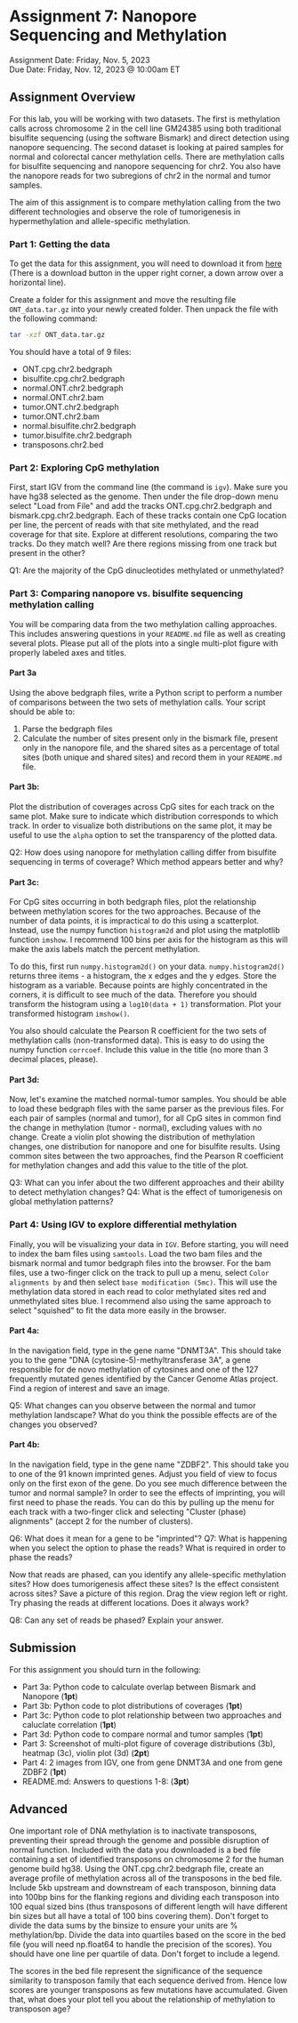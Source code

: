 # Assignment 7: Nanopore Sequencing and Methylation
Assignment Date: Friday, Nov. 5, 2023 <br>
Due Date: Friday, Nov. 12, 2023 @ 10:00am ET <br>

## Assignment Overview

For this lab, you will be working with two datasets. The first is methylation calls across chromosome 2 in the cell line GM24385 using both traditional bisulfite sequencing (using the software Bismark) and direct detection using nanopore sequencing. The second dataset is looking at paired samples for normal and colorectal cancer methylation cells. There are methylation calls for bisulfite sequencing and nanopore sequencing for chr2. You also have the nanopore reads for two subregions of chr2 in the normal and tumor samples.

 The aim of this assignment is to compare methylation calling from the two different technologies and observe the role of tumorigenesis in hypermethylation and allele-specific methylation.

### Part 1: Getting the data

To get the data for this assignment, you will need to download it from [here](https://www.dropbox.com/scl/fi/qz5m5x5v5sr3og3vy9921/ONT_data.tar.gz?rlkey=1bp3j45sqavysnqg2d5n0jxhv&dl=0) (There is a download button in the upper right corner, a down arrow over a horizontal line).

Create a folder for this assignment and move the resulting file `ONT_data.tar.gz` into your newly created folder. Then unpack the file with the following command:

```bash
tar -xzf ONT_data.tar.gz
```

You should have a total of 9 files:

- ONT.cpg.chr2.bedgraph
- bisulfite.cpg.chr2.bedgraph
- normal.ONT.chr2.bedgraph
- normal.ONT.chr2.bam
- tumor.ONT.chr2.bedgraph
- tumor.ONT.chr2.bam
- normal.bisulfite.chr2.bedgraph
- tumor.bisulfite.chr2.bedgraph
- transposons.chr2.bed

### Part 2: Exploring CpG methylation

First, start IGV from the command line (the command is `igv`). Make sure you have hg38 selected as the genome. Then under the file drop-down menu select "Load from File" and add the tracks ONT.cpg.chr2.bedgraph and bismark.cpg.chr2.bedgraph. Each of these tracks contain one CpG location per line, the percent of reads with that site methylated, and the read coverage for that site. Explore at different resolutions, comparing the two tracks. Do they match well? Are there regions missing from one track but present in the other?

Q1: Are the majority of the CpG dinucleotides methylated or unmethylated?

### Part 3: Comparing nanopore vs. bisulfite sequencing methylation calling

You will be comparing data from the two methylation calling approaches. This includes answering questions in your `README.md` file as well as creating several plots. Please put all of the plots into a single multi-plot figure with properly labeled axes and titles.

#### Part 3a

Using the above bedgraph files, write a Python script to perform a number of comparisons between the two sets of methylation calls. Your script should be able to:

1. Parse the bedgraph files
2. Calculate the number of sites present only in the bismark file, present only in the nanopore file, and the shared sites as a percentage of total sites (both unique and shared sites) and record them in your `README.md` file.

#### Part 3b:

Plot the distribution of coverages across CpG sites for each track on the same plot. Make sure to indicate which distribution corresponds to which track. In order to visualize both distributions on the same plot, it may be useful to use the `alpha` option to set the transparency of the plotted data.

Q2: How does using nanopore for methylation calling differ from bisulfite sequencing in terms of coverage? Which method appears better and why?

#### Part 3c:

For CpG sites occurring in both bedgraph files, plot the relationship between methylation scores for the two approaches. Because of the number of data points, it is impractical to do this using a scatterplot. Instead, use the numpy function `histogram2d` and plot using the matplotlib function `imshow`. I recommend 100 bins per axis for the histogram as this will make the axis labels match the percent methylation. 

To do this, first run `numpy.histogram2d()` on your data. `numpy.histogram2d()` returns three items - a histogram, the x edges and the y edges. Store the histogram as a variable. Because points are highly concentrated in the corners, it is difficult to see much of the data. Therefore you should transform the histogram using a `log10(data + 1)` transformation. Plot your transformed histogram `imshow()`. 

You also should calculate the Pearson R coefficient for the two sets of methylation calls (non-transformed data). This is easy to do using the numpy function `corrcoef`. Include this value in the title (no more than 3 decimal places, please).

#### Part 3d:

Now, let's examine the matched normal-tumor samples. You should be able to load these bedgraph files with the same parser as the previous files. For each pair of samples (normal and tumor), for all CpG sites in common find the change in methylation (tumor - normal), excluding values with no change. Create a violin plot showing the distribution of methylation changes, one distribution for nanopore and one for bisulfite results. Using common sites between the two approaches, find the Pearson R coefficient for methylation changes and add this value to the title of the plot.

Q3: What can you infer about the two different approaches and their ability to detect methylation changes?
Q4: What is the effect of tumorigenesis on global methylation patterns?

### Part 4: Using IGV to explore differential methylation

Finally, you will be visualizing your data in `IGV`. Before starting, you will need to index the bam files using `samtools`. Load the two bam files and the bismark normal and tumor bedgraph files into the browser. For the bam files, use a two-finger click on the track to pull up a menu, select `Color alignments by` and then select `base modification (5mc)`. This will use the methylation data stored in each read to color methylated sites red and unmethylated sites blue. I recommend also using the same approach to select "squished" to fit the data more easily in the browser.

#### Part 4a:

In the navigation field, type in the gene name "DNMT3A". This should take you to the gene "DNA (cytosine-5)-methyltransferase 3A", a gene responsible for de novo methylation of cytosines and one of the 127 frequently mutated genes identified by the Cancer Genome Atlas project. Find a region of interest and save an image.

Q5: What changes can you observe between the normal and tumor methylation landscape? What do you think the possible effects are of the changes you observed?

#### Part 4b:

In the navigation field, type in the gene name "ZDBF2". This should take you to one of the 91 known imprinted genes. Adjust you field of view to focus only on the first exon of the gene. Do you see much difference between the tumor and normal sample? In order to see the effects of imprinting, you will first need to phase the reads. You can do this by pulling up the menu for each track with a two-finger click and selecting "Cluster (phase) alignments" (accept 2 for the number of clusters).

Q6: What does it mean for a gene to be "imprinted"?
Q7: What is happening when you select the option to phase the reads? What is required in order to phase the reads?

Now that reads are phased, can you identify any allele-specific methylation sites? How does tumorigenesis affect these sites? Is the effect consistent across sites? Save a picture of this region. Drag the view region left or right. Try phasing the reads at different locations. Does it always work?

Q8: Can any set of reads be phased? Explain your answer.

## Submission

For this assignment you should turn in the following:

* Part 3a: Python code to calculate overlap between Bismark and Nanopore (**1pt**)
* Part 3b: Python code to plot distributions of coverages (**1pt**)
* Part 3c: Python code to plot relationship between two approaches and caluclate correlation (**1pt**)
* Part 3d: Python code to compare normal and tumor samples (**1pt**)
* Part 3: Screenshot of multi-plot figure of coverage distributions (3b), heatmap (3c), violin plot (3d) (**2pt**)
* Part 4: 2 images from IGV, one from gene DNMT3A and one from gene ZDBF2 (**1pt**)
* README.md: Answers to questions 1-8: (**3pt**)

## Advanced

One important role of DNA methylation is to inactivate transposons, preventing their spread through the genome and possible disruption of normal function. Included with the data you downloaded is a bed file containing a set of identified transposons on chromosome 2 for the human genome build hg38. Using the ONT.cpg.chr2.bedgraph file, create an average profile of methylation across all of the transposons in the bed file. Include 5kb upstream and downstream of each transposon, binning data into 100bp bins for the flanking regions and dividing each transposon into 100 equal sized bins (thus transposons of different length will have different bin sizes but all have a total of 100 bins covering them). Don't forget to divide the data sums by the binsize to ensure your units are % methylation/bp. Divide the data into quartiles based on the score in the bed file (you will need np.float64 to handle the precision of the scores). You should have one line per quartile of data. Don't forget to include a legend.

The scores in the bed file represent the significance of the sequence similarity to transposon family that each sequence derived from. Hence low scores are younger transposons as few mutations have accumulated. Given that, what does your plot tell you about the relationship of methylation to transposon age?
